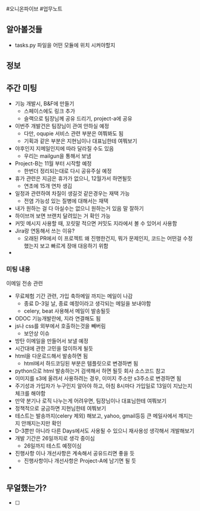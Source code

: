#오니온파이브 #업무노트


## 알아볼것들

- tasks.py 파일을 어떤 모듈에 위치 시켜야할지
## 정보

## 주간 미팅
-  기능 개발시, B&F에 만들기
	- 스페이스에도 링크 추가
	- 슬랙으로 팀장님께 공유 드리기, project-a에 공유
- 이번주 개발건은 팀장님이 관여 안하실 예정
	- 다만, oqupie 서비스 관련 부분은 여쭤봐도 됨
	- 기획과 같은 부분은 지현님이나 대표님한테 여쭤보기
- 야후인지 지메일인지에 따라 달라질 수도 있음
	- 우리는 mailgun을 통해서 보냄
- Project-B는 11월 부터 시작할 예정
	- 한번더 정리되는대로 다시 공유주실 예정
- 휴가 관련은 지금은 휴가가 없으니, 12월가서 하면될듯
	- 연초에 15개 연차 생김
- 일정과 관련하여 차질이 생길것 같은경우는 재택 가능
	- 전염 가능성 있는 질병에 대해서는 재택
- 내가 원하는 걸 다 아실수는 없으니 원하는거 있음 말 잘하기
- 하이브꺼 보면 브랜치 달려있는 거 확인 가능
- 커밋 메시지 사용할 때, 꼬릿말 적으면 커밋도 지라에서 볼 수 있어서 사용함
- Jira랑 연동해서 쓰는 이유?
	- 오래된 PR에서 이 프로젝트 왜 진행한건지, 뭐가 문제인지, 코드는 어떤걸 수정했는지 보고 빠르게 장애 대응하기 위함
- 
### 미팅 내용
이메일 전송 관련
- 무료체험 기간 관련, 가입 축하메일 까지는 메일이 나감
	- 종료 D-3일 날, 종료 예정이라고 생각되는 메일을 보내야함
	- celery, beat 사용해서 메일이 발송될듯
- ODOC 기능개발란에, 지라 연결해도 됨
- js나 css를 외부에서 호출하는것을 빼버림
	- 보안상 이슈
- 방탄 이메일을 만들어서 보낼 예정
- 시간대에 관한 고민을 많이하게 될듯
- html을 다운로드해서 발송하면 됨
	- html에서 하드코딩된 부분은 템플릿으로 변경하변 됨
- python으로 html 발송하는거 검색해서 하면 될듯 회사 소스코드 참고
- 이미지를 s3에 올려서 사용하려는 경우, 이미지 주소만 s3주소로 변경하면 됨
- 주기성과 가입자가 누구인지 알아야 하고, 아침 8시마다 가입일로 13일이 지났는지 체크를 해야함
- 만약 분기나 로직 나누는게 어려우면, 팀장님이나 대표님한테 여쭤보기
- 정책적으로 궁금하면 지현님한테 여쭤보기
- 테스트는 발송까지(celery 제외) 해보고, yahoo, gmail등등 큰 메일사에서 깨지는지 안깨지는지만 확인
- D-3뿐만 아니라 다른 Days에서도 사용될 수 있으니 재사용성 생각해서 개발해보기
- 개발 기간은 26일까지로 생각 중이심
	- 26일까지 테스트 예정이심
- 진행사항 이나 개선사항은 계속해서 공유드리면 좋을 듯
	- 진행사항이나 개선사항은 Project-A에 남기면 될 듯
- 

## 무얼했는가?
- [ ] 



